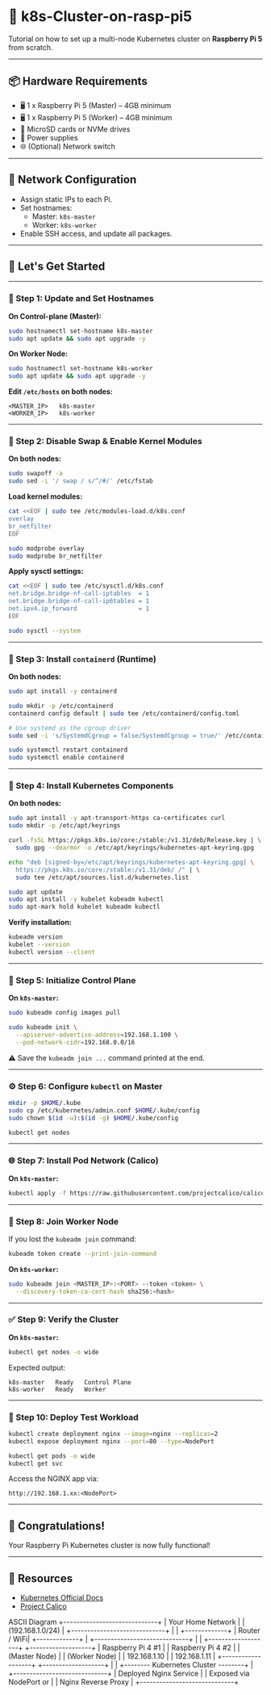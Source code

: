 
# 🧵 k8s-Cluster-on-rasp-pi5

Tutorial on how to set up a multi-node Kubernetes cluster on **Raspberry Pi 5** from scratch.

---

## 📦 Hardware Requirements

- 🖥️ 1 x Raspberry Pi 5 (Master) – 4GB minimum
- 🖥️ 1 x Raspberry Pi 5 (Worker) – 4GB minimum
- 💾 MicroSD cards or NVMe drives
- 🔌 Power supplies
- 🌐 (Optional) Network switch

---

## 📶 Network Configuration

- Assign static IPs to each Pi.
- Set hostnames:
  - Master: `k8s-master`
  - Worker: `k8s-worker`
- Enable SSH access, and update all packages.

---

## 🚀 Let's Get Started

---

### 🔧 Step 1: Update and Set Hostnames

**On Control-plane (Master):**
```bash
sudo hostnamectl set-hostname k8s-master
sudo apt update && sudo apt upgrade -y
```

**On Worker Node:**
```bash
sudo hostnamectl set-hostname k8s-worker
sudo apt update && sudo apt upgrade -y
```

**Edit `/etc/hosts` on both nodes:**
```
<MASTER_IP>   k8s-master
<WORKER_IP>   k8s-worker
```

---

### 🔧 Step 2: Disable Swap & Enable Kernel Modules

**On both nodes:**

```bash
sudo swapoff -a
sudo sed -i '/ swap / s/^/#/' /etc/fstab
```

**Load kernel modules:**
```bash
cat <<EOF | sudo tee /etc/modules-load.d/k8s.conf
overlay
br_netfilter
EOF

sudo modprobe overlay
sudo modprobe br_netfilter
```

**Apply sysctl settings:**
```bash
cat <<EOF | sudo tee /etc/sysctl.d/k8s.conf
net.bridge.bridge-nf-call-iptables  = 1
net.bridge.bridge-nf-call-ip6tables = 1
net.ipv4.ip_forward                 = 1
EOF

sudo sysctl --system
```

---

### 🔧 Step 3: Install `containerd` (Runtime)

**On both nodes:**
```bash
sudo apt install -y containerd

sudo mkdir -p /etc/containerd
containerd config default | sudo tee /etc/containerd/config.toml

# Use systemd as the cgroup driver
sudo sed -i 's/SystemdCgroup = false/SystemdCgroup = true/' /etc/containerd/config.toml

sudo systemctl restart containerd
sudo systemctl enable containerd
```

---

### 🔧 Step 4: Install Kubernetes Components

**On both nodes:**
```bash
sudo apt install -y apt-transport-https ca-certificates curl
sudo mkdir -p /etc/apt/keyrings

curl -fsSL https://pkgs.k8s.io/core:/stable:/v1.31/deb/Release.key | \
  sudo gpg --dearmor -o /etc/apt/keyrings/kubernetes-apt-keyring.gpg

echo "deb [signed-by=/etc/apt/keyrings/kubernetes-apt-keyring.gpg] \
  https://pkgs.k8s.io/core:/stable:/v1.31/deb/ /" | \
  sudo tee /etc/apt/sources.list.d/kubernetes.list

sudo apt update
sudo apt install -y kubelet kubeadm kubectl
sudo apt-mark hold kubelet kubeadm kubectl
```

**Verify installation:**
```bash
kubeadm version
kubelet --version
kubectl version --client
```

---

### 🧱 Step 5: Initialize Control Plane

**On `k8s-master`:**

```bash
sudo kubeadm config images pull

sudo kubeadm init \
  --apiserver-advertise-address=192.168.1.100 \
  --pod-network-cidr=192.168.0.0/16
```

⚠️ Save the `kubeadm join ...` command printed at the end.

---

### ⚙️ Step 6: Configure `kubectl` on Master

```bash
mkdir -p $HOME/.kube
sudo cp /etc/kubernetes/admin.conf $HOME/.kube/config
sudo chown $(id -u):$(id -g) $HOME/.kube/config

kubectl get nodes
```

---

### 🌐 Step 7: Install Pod Network (Calico)

**On `k8s-master`:**

```bash
kubectl apply -f https://raw.githubusercontent.com/projectcalico/calico/v3.27.0/manifests/calico.yaml
```

---

### 🧩 Step 8: Join Worker Node

If you lost the `kubeadm join` command:
```bash
kubeadm token create --print-join-command
```

**On `k8s-worker`:**
```bash
sudo kubeadm join <MASTER_IP>:<PORT> --token <token> \
  --discovery-token-ca-cert-hash sha256:<hash>
```

---

### ✅ Step 9: Verify the Cluster

**On `k8s-master`:**

```bash
kubectl get nodes -o wide
```

Expected output:

```
k8s-master   Ready   Control Plane
k8s-worker   Ready   Worker
```

---

### 🧪 Step 10: Deploy Test Workload

```bash
kubectl create deployment nginx --image=nginx --replicas=2
kubectl expose deployment nginx --port=80 --type=NodePort

kubectl get pods -o wide
kubectl get svc
```

Access the NGINX app via:

```
http://192.168.1.xx:<NodePort>
```

---

## 🎉 Congratulations!

Your Raspberry Pi Kubernetes cluster is now fully functional!  


---

## 📎 Resources

- [Kubernetes Official Docs](https://kubernetes.io/)
- [Project Calico](https://projectcalico.docs.tigera.io/)





ASCII Diagram
              +-----------------------------+
              |     Your Home Network       |
              |     (192.168.1.0/24)        |
              +-----------------------------+
                           |
                           |
                    +-------------+
                    | Router / WiFi|
                    +-------------+
                           |
            +-----------------------------+
            |                             |
  +-------------------+        +-------------------+
  | Raspberry Pi 4 #1 |        | Raspberry Pi 4 #2 |
  |  (Master Node)    |        |  (Worker Node)    |
  |  192.168.1.10     |        |  192.168.1.11     |
  +-------------------+        +-------------------+
            |                             |
            +-------- Kubernetes Cluster --------+
                           |  
               +-----------------------------+
               |   Deployed Nginx Service    |
               |   Exposed via NodePort or   |
               |   Nginx Reverse Proxy       |
               +-----------------------------+
